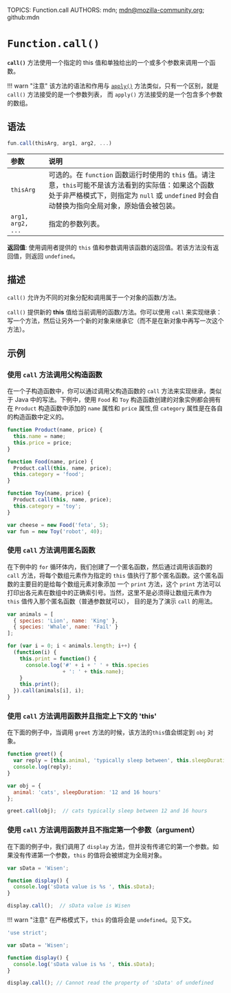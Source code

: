 TOPICS: Function.call
AUTHORS: mdn; mdn@mozilla-community.org; github:mdn

# `Function.call()`

**`call()`** 方法使用一个指定的 this 值和单独给出的一个或多个参数来调用一个函数。

!!! warn "注意"
    该方法的语法和作用与 [`apply()`](/zh-hans/webfrontend/Function.call) 方法类似，只有一个区别，就是 `call()` 方法接受的是一个参数列表，
    而 `apply()` 方法接受的是一个包含多个参数的数组。

## 语法

```javascript
fun.call(thisArg, arg1, arg2, ...)
```

| 参数 | 说明 |
| :-- | :-- |
`thisArg` | 可选的。在 `function` 函数运行时使用的 `this` 值。请注意，`this`可能不是该方法看到的实际值：如果这个函数处于非严格模式下，则指定为 `null` 或 `undefined` 时会自动替换为指向全局对象，原始值会被包装。|
| `arg1, arg2, ...` | 指定的参数列表。 |

**返回值**: 使用调用者提供的 `this` 值和参数调用该函数的返回值。若该方法没有返回值，则返回 `undefined`。

## 描述

`call()` 允许为不同的对象分配和调用属于一个对象的函数/方法。

`call()` 提供新的 **this** 值给当前调用的函数/方法。你可以使用 `call` 来实现继承：写一个方法，然后让另外一个新的对象来继承它（而不是在新对象中再写一次这个方法）。

## 示例

### 使用 `call` 方法调用父构造函数

在一个子构造函数中，你可以通过调用父构造函数的 `call` 方法来实现继承，类似于 Java 中的写法。下例中，使用 `Food` 和 `Toy` 构造函数创建的对象实例都会拥有在 `Product`
构造函数中添加的 `name` 属性和 `price` 属性,但 `category` 属性是在各自的构造函数中定义的。

```javascript
function Product(name, price) {
  this.name = name;
  this.price = price;
}

function Food(name, price) {
  Product.call(this, name, price);
  this.category = 'food';
}

function Toy(name, price) {
  Product.call(this, name, price);
  this.category = 'toy';
}

var cheese = new Food('feta', 5);
var fun = new Toy('robot', 40);
```

### 使用 `call` 方法调用匿名函数

在下例中的 `for` 循环体内，我们创建了一个匿名函数，然后通过调用该函数的 `call` 方法，将每个数组元素作为指定的 `this` 值执行了那个匿名函数。这个匿名函数的主要目的是给每个数组元素对象添加
一个 `print` 方法，这个 `print` 方法可以打印出各元素在数组中的正确索引号。当然，这里不是必须得让数组元素作为 `this` 值传入那个匿名函数（普通参数就可以），
目的是为了演示 `call` 的用法。

```javascript
var animals = [
  { species: 'Lion', name: 'King' },
  { species: 'Whale', name: 'Fail' }
];

for (var i = 0; i < animals.length; i++) {
  (function(i) {
    this.print = function() {
      console.log('#' + i + ' ' + this.species
                  + ': ' + this.name);
    }
    this.print();
  }).call(animals[i], i);
}
```

### 使用 `call` 方法调用函数并且指定上下文的 'this'

在下面的例子中，当调用 `greet` 方法的时候，该方法的`this`值会绑定到 `obj` 对象。

```javascript
function greet() {
  var reply = [this.animal, 'typically sleep between', this.sleepDuration].join(' ');
  console.log(reply);
}

var obj = {
  animal: 'cats', sleepDuration: '12 and 16 hours'
};

greet.call(obj);  // cats typically sleep between 12 and 16 hours
```

### 使用 `call` 方法调用函数并且不指定第一个参数（argument）

在下面的例子中，我们调用了 `display` 方法，但并没有传递它的第一个参数。如果没有传递第一个参数，`this` 的值将会被绑定为全局对象。

```javascript
var sData = 'Wisen';

function display() {
  console.log('sData value is %s ', this.sData);
}

display.call();  // sData value is Wisen
```

!!! warn "注意"
    在严格模式下，`this` 的值将会是 `undefined`。见下文。

```javascript
'use strict';

var sData = 'Wisen';

function display() {
  console.log('sData value is %s ', this.sData);
}

display.call(); // Cannot read the property of 'sData' of undefined
```
